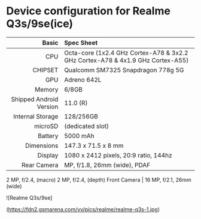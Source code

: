 Device configuration for Realme Q3s/9se(ice)
==================================

Basic   | Spec Sheet
-------:|:-------------------------
CPU     | Octa-core (1x2.4 GHz Cortex-A78 & 3x2.2 GHz Cortex-A78 & 4x1.9 GHz Cortex-A55)
CHIPSET | Qualcomm SM7325 Snapdragon 778g 5G
GPU     | Adreno 642L
Memory  | 6/8GB
Shipped Android Version | 11.0 (R)
Internal Storage | 128/256GB
microSD | (dedicated slot)
Battery | 5000 mAh
Dimensions | 147.3 x 71.5 x 8 mm 
Display | 1080 x 2412 pixels, 20:9 ratio, 144hz
Rear Camera  | MP, f/1.8, 26mm (wide), PDAF
2 MP, f/2.4, (macro)
2 MP, f/2.4, (depth)
Front Camera | 16 MP, f/2.1, 26mm (wide)

![Realme Q3s/9se]

(https://fdn2.gsmarena.com/vv/pics/realme/realme-q3s-1.jpg)
